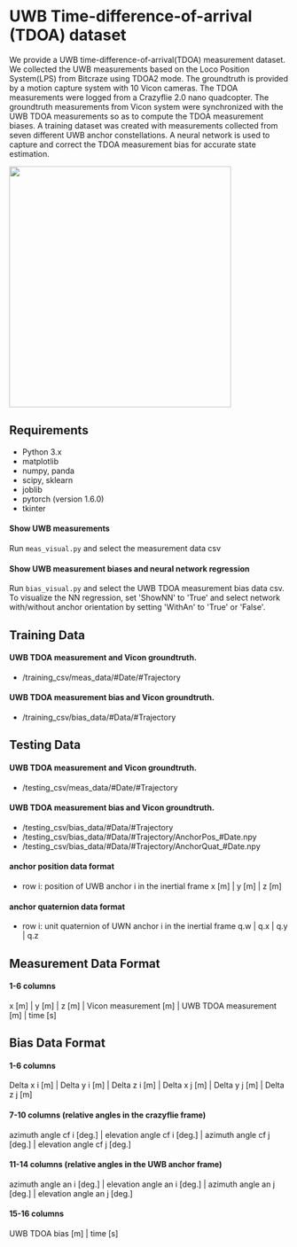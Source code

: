 # UWB Time-difference-of-arrival (TDOA) dataset
We provide a UWB time-difference-of-arrival(TDOA) measurement dataset. We collected the UWB measurements based on the Loco Position System(LPS) from Bitcraze using TDOA2 mode. The groundtruth is provided by a motion capture system with 10 Vicon cameras. The TDOA measurements were logged from a Crazyflie 2.0 nano quadcopter. The groundtruth measurements from Vicon system were synchronized with the UWB TDOA measurements so as to compute the TDOA measurement biases. A training dataset was created with measurements collected from seven different UWB anchor constellations. A neural network is used to capture and correct the TDOA measurement bias for accurate state estimation.    

<p align="left">
  <img width="400" height="435" src="./doc/block_diagram.png">
</p>

## Requirements

 - Python 3.x
 - matplotlib
 - numpy, panda
 - scipy, sklearn
 - joblib
 - pytorch (version 1.6.0)
 - tkinter
 
#### Show UWB measurements
Run `meas_visual.py` and select the measurement data csv 

#### Show UWB measurement biases and neural network regression
Run `bias_visual.py` and select the UWB TDOA measurement bias data csv. To visualize the NN regression, set 'ShowNN' to 'True' and select network with/without anchor orientation by setting 'WithAn' to 'True' or 'False'.

## Training Data 
#### UWB TDOA measurement and Vicon groundtruth.
 - /training_csv/meas_data/#Date/#Trajectory
#### UWB TDOA measurement bias and Vicon groundtruth.
 - /training_csv/bias_data/#Data/#Trajectory

## Testing Data 
#### UWB TDOA measurement and Vicon groundtruth.
 - /testing_csv/meas_data/#Date/#Trajectory
#### UWB TDOA measurement bias and Vicon groundtruth.
 - /testing_csv/bias_data/#Data/#Trajectory
 - /testing_csv/bias_data/#Data/#Trajectory/AnchorPos_#Date.npy
 - /testing_csv/bias_data/#Data/#Trajectory/AnchorQuat_#Date.npy
#### anchor position data format
 - row i: position of UWB anchor i in the inertial frame 
 x [m] | y [m] | z [m] 
#### anchor quaternion data format
 - row i: unit quaternion of UWN anchor i in the inertial frame
 q.w | q.x | q.y | q.z  

## Measurement Data Format
#### 1-6 columns
x [m] | y [m] | z [m] | Vicon measurement [m] | UWB TDOA measurement [m] | time [s] 

## Bias Data Format
#### 1-6 columns
Delta x i [m] | Delta y i [m] | Delta z i [m] | Delta x j [m] | Delta y j [m] | Delta z j [m] 
#### 7-10 columns (relative angles in the crazyflie frame)
azimuth angle cf i [deg.] | elevation angle cf i [deg.] | azimuth angle cf j [deg.] | elevation angle cf j [deg.] 

#### 11-14 columns (relative angles in the UWB anchor frame)
azimuth angle an i [deg.] | elevation angle an i [deg.] | azimuth angle an j [deg.] | elevation angle an j [deg.] 

#### 15-16 columns
UWB TDOA bias [m] | time [s]

